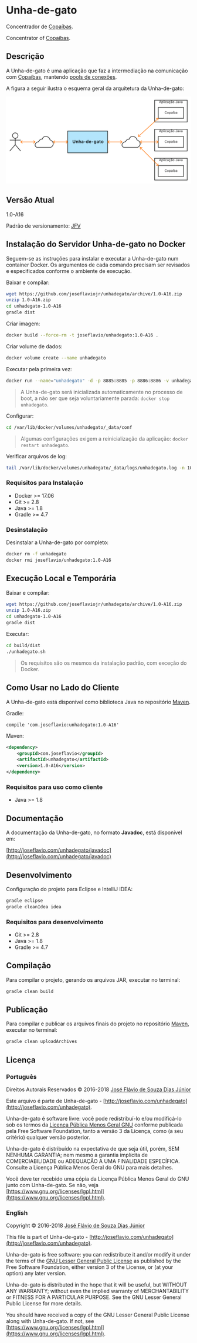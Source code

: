 # Unha-de-gato

Concentrador de [Copaíbas](http://joseflavio.com/copaiba).

Concentrator of [Copaíbas](http://joseflavio.com/copaiba).

## Descrição

A Unha-de-gato é uma aplicação que faz a intermediação na comunicação com [Copaíbas](http://joseflavio.com/copaiba), mantendo [pools de conexões](https://pt.wikipedia.org/wiki/Pool_de_conex%C3%B5es).

A figura a seguir ilustra o esquema geral da arquitetura da Unha-de-gato:

<img src="projeto/EsquemaGeral.png">

## Versão Atual

1.0-A16

Padrão de versionamento: [JFV](http://joseflavio.com/jfv)

## Instalação do Servidor Unha-de-gato no Docker

Seguem-se as instruções para instalar e executar a Unha-de-gato num container Docker. Os argumentos de cada comando precisam ser revisados e especificados conforme o ambiente de execução.

Baixar e compilar:

```sh
wget https://github.com/joseflaviojr/unhadegato/archive/1.0-A16.zip
unzip 1.0-A16.zip
cd unhadegato-1.0-A16
gradle dist
```

Criar imagem:

```sh
docker build --force-rm -t joseflavio/unhadegato:1.0-A16 .
```

Criar volume de dados:

```sh
docker volume create --name unhadegato
```

Executar pela primeira vez:

```sh
docker run --name="unhadegato" -d -p 8885:8885 -p 8886:8886 -v unhadegato:/volume --ip=x.x.x.x --net xxxxxx --restart=unless-stopped joseflavio/unhadegato:1.0-A16
```

> A Unha-de-gato será inicializada automaticamente no processo de boot, a não ser que seja voluntariamente parada: `docker stop unhadegato`.

Configurar:

```sh
cd /var/lib/docker/volumes/unhadegato/_data/conf
```

> Algumas configurações exigem a reinicialização da aplicação: `docker restart unhadegato`.

Verificar arquivos de log:

```sh
tail /var/lib/docker/volumes/unhadegato/_data/logs/unhadegato.log -n 100
```

### Requisitos para Instalação

* Docker >= 17.06
* Git >= 2.8
* Java >= 1.8
* Gradle >= 4.7

### Desinstalação

Desinstalar a Unha-de-gato por completo:

```sh
docker rm -f unhadegato
docker rmi joseflavio/unhadegato:1.0-A16
```

## Execução Local e Temporária

Baixar e compilar:

```sh
wget https://github.com/joseflaviojr/unhadegato/archive/1.0-A16.zip
unzip 1.0-A16.zip
cd unhadegato-1.0-A16
gradle dist
```

Executar:

```sh
cd build/dist
./unhadegato.sh
```

> Os requisitos são os mesmos da instalação padrão, com exceção do Docker.

## Como Usar no Lado do Cliente

A Unha-de-gato está disponível como biblioteca Java no repositório [Maven](http://search.maven.org/#artifactdetails%7Ccom.joseflavio%7Cunhadegato%7C1.0-A16%7Cjar).

Gradle:

```
compile 'com.joseflavio:unhadegato:1.0-A16'
```

Maven:

```xml
<dependency>
    <groupId>com.joseflavio</groupId>
    <artifactId>unhadegato</artifactId>
    <version>1.0-A16</version>
</dependency>
```

### Requisitos para uso como cliente

* Java >= 1.8

## Documentação

A documentação da Unha-de-gato, no formato **Javadoc**, está disponível em:

[http://joseflavio.com/unhadegato/javadoc](http://joseflavio.com/unhadegato/javadoc)

## Desenvolvimento

Configuração do projeto para Eclipse e IntelliJ IDEA:

```sh
gradle eclipse
gradle cleanIdea idea
```

### Requisitos para desenvolvimento

* Git >= 2.8
* Java >= 1.8
* Gradle >= 4.7

## Compilação

Para compilar o projeto, gerando os arquivos JAR, executar no terminal:

```sh
gradle clean build
```

## Publicação

Para compilar e publicar os arquivos finais do projeto no repositório [Maven](http://search.maven.org/#artifactdetails%7Ccom.joseflavio%7Cunhadegato%7C1.0-A16%7Cjar), executar no terminal:

```sh
gradle clean uploadArchives
```

## Licença

### Português

Direitos Autorais Reservados &copy; 2016-2018 [José Flávio de Souza Dias Júnior](http://joseflavio.com)

Este arquivo é parte de Unha-de-gato - [http://joseflavio.com/unhadegato](http://joseflavio.com/unhadegato).

Unha-de-gato é software livre: você pode redistribuí-lo e/ou modificá-lo
sob os termos da [Licença Pública Menos Geral GNU](https://www.gnu.org/licenses/lgpl.html) conforme publicada pela
Free Software Foundation, tanto a versão 3 da Licença, como
(a seu critério) qualquer versão posterior.

Unha-de-gato é distribuído na expectativa de que seja útil,
porém, SEM NENHUMA GARANTIA; nem mesmo a garantia implícita de
COMERCIABILIDADE ou ADEQUAÇÃO A UMA FINALIDADE ESPECÍFICA. Consulte a
Licença Pública Menos Geral do GNU para mais detalhes.

Você deve ter recebido uma cópia da Licença Pública Menos Geral do GNU
junto com Unha-de-gato. Se não, veja [https://www.gnu.org/licenses/lgpl.html](https://www.gnu.org/licenses/lgpl.html).

### English

Copyright &copy; 2016-2018 [José Flávio de Souza Dias Júnior](http://joseflavio.com)

This file is part of Unha-de-gato - [http://joseflavio.com/unhadegato](http://joseflavio.com/unhadegato).

Unha-de-gato is free software: you can redistribute it and/or modify
it under the terms of the [GNU Lesser General Public License](https://www.gnu.org/licenses/lgpl.html) as published by
the Free Software Foundation, either version 3 of the License, or
(at your option) any later version.

Unha-de-gato is distributed in the hope that it will be useful,
but WITHOUT ANY WARRANTY; without even the implied warranty of
MERCHANTABILITY or FITNESS FOR A PARTICULAR PURPOSE. See the
GNU Lesser General Public License for more details.

You should have received a copy of the GNU Lesser General Public License
along with Unha-de-gato. If not, see [https://www.gnu.org/licenses/lgpl.html](https://www.gnu.org/licenses/lgpl.html).
